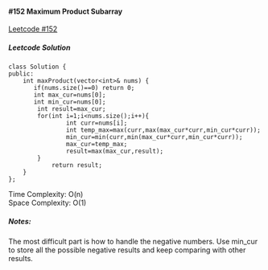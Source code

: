 #### #152 Maximum Product Subarray
[Leetcode #152](https://leetcode.com/problems/maximum-product-subarray/)  

##### Leetcode Solution
```
class Solution {
public:
    int maxProduct(vector<int>& nums) {
       if(nums.size()==0) return 0;
       int max_cur=nums[0];
       int min_cur=nums[0];
        int result=max_cur;
        for(int i=1;i<nums.size();i++){
                int curr=nums[i];
                int temp_max=max(curr,max(max_cur*curr,min_cur*curr));
                min_cur=min(curr,min(max_cur*curr,min_cur*curr));
                max_cur=temp_max;
                result=max(max_cur,result);
        }
            return result;
    }
};
```
Time Complexity: O(n)  
Space Complexity: O(1)  
##### Notes:
The most difficult part is how to handle the negative numbers. Use min_cur to store all the possible negative results and keep comparing with other results.  
